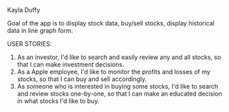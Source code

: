 Kayla Duffy

Goal of the app is to display stock data, buy/sell stocks, display historical data in line graph form. 

USER STORIES:

1. As an investor, I'd like to search and easily review any and all stocks, so that I can make investment decisions. 
2. As a Apple employee, I'd like to monitor the profits and losses of my stocks, so that I can buy and sell accordingly. 
3. As someone who is interested in buying some stocks, I'd like to search and review stocks one-by-one, so that I can make an educated decision in what stocks I'd like to buy. 